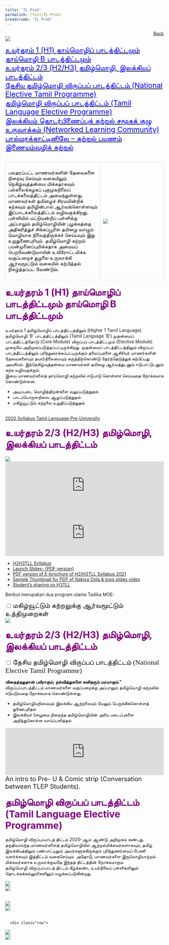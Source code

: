 ```yaml
---
title: 'TL PreU'
permalink: /test/TL-PreU/
breadcrumb: 'TL PreU'
---
```

<html>
<body>
<style>
 table {
  font-family: arial, sans-serif;
  border-collapse: collapse;
  width: 100%;
}
td{
  border: 1px solid #dddddd;
  text-align: left;
  padding: 8px;
  width:60%;
}
iframe{
border : 0;
width:100%;
}
</style>
<a href="/gallery/தமிழ்மொழிக்-காட்சிக்கூடம்-tamil-exhibitions-a/moe-curriculum/" style="float:right;">Back</a><br/>
<img src="/images/TL-PreU-Header.jpg">
<p>
<a href="#C1" style="font-size:23px"><span style="color:blue;">உயர்தரம் 1 (H1) தாய்மொழிப் பாடத்திட்டமும் தாய்மொழி B பாடத்திட்டமும்
</span></a><br/>
 <a href="#C2" style="font-size:23px"><span style="color:blue;">உயர்தரம் 2/3 (H2/H3) தமிழ்மொழி, இலக்கியப் பாடத்திட்டம்
</span></a><br/>
<a href="#C3" style="font-size:23px"><span style="color:blue;">தேசிய தமிழ்மொழி விருப்பப் பாடத்திட்டம் (National Elective Tamil Programme)
</span></a><br/>
<a href="#C4" style="font-size:23px"><span style="color:blue;">தமிழ்மொழி விருப்பப் பாடத்திட்டம் (Tamil Language Elective Programme)
</span></a><br/>
 <a href="#C5" style="font-size:23px"><span style="color:blue;">இலக்கியம்
</span></a>
<a href="#C6" style="font-size:23px"><span style="color:blue;">தொடர்பிணைப்புக் கற்றல் சமூகக் குழு உருவாக்கம் (Networked Learning Community)
</span></a><br/>
<a href="#C7" style="font-size:23px"><span style="color:blue;">பால்மரக்காட்டினிலே – கற்றல் பயணம்
</span></a><br/>
 <a href="#C8" style="font-size:23px"><span style="color:blue;">இணையம்வழிக் கற்றல்
</span></a>
<br/><br/>
<table style="width:100%">
 
  <tr>
    <td><p>பலதரப்பட்ட மாணவர்களின் தேவைகளை நிறைவு செய்யும் வகையிலும் நெகிழ்வுத்தன்மை மிக்கதாகவும் பல்கலைக்கழகப் புகுமுகநிலைப் பாடக்கலைத்திட்டம் அமைந்துள்ளது. மாணவர்கள் தமிழைச்  சிரமமின்றிக் கற்கவும் தமிழின்பால் ஆர்வங்கொள்ளவும் இப்பாடக்கலைத்திட்டம் வழிவகுக்கிறது. பள்ளியில் மட்டுமன்றிப் பள்ளிக்கு அப்பாலும் தமிழ்மொழியின் புழக்கத்தை அதிகரித்துச் சிங்கப்பூரில் தமிழை வாழும் மொழியாக நிலைத்திருக்கச் செய்யவும் இது உறுதுணைபுரியும். தமிழ்மொழி கற்றல் பயன்முனைப்புமிக்கதாக அமையப் பெறவேண்டுமாயின் உயிரோட்டமிக்க வகுப்பறைச் சூழலை உருவாக்கி ஆர்வமூட்டும் வகையில் கற்பித்தல் நிகழ்த்தப்பட வேண்டும்.
</p></td>
    <td><img src="/images/TL-PreU-Guiding.jpg"></td>
    </tr>
</table>
<h4 id="C1"><span style="font-size:30px;color:purple;">உயர்தரம் 1 (H1) தாய்மொழிப் பாடத்திட்டமும் தாய்மொழி B பாடத்திட்டமும்
 </span>
</h4>
<p>உயர்தரம் 1 தமிழ்மொழிப் பாடத்திட்டத்திலும் (Higher 1 Tamil Language) தமிழ்மொழி ‘B’ பாடத்திட்டத்திலும் (Tamil Language ‘B’) முதன்மைப் பாடத்திட்டத்தோடு (Core Module) விருப்பப் பாடத்திட்டமும் (Elective Module) முறையே அறிமுகப்படுத்தப்பட்டிருக்கிறது. முதன்மைப் பாடத்திட்டத்திலும் விருப்பப் பாடத்திட்டத்திலும் பரிந்துரைக்கப்பட்டிருக்கும் தலைப்புகளை ஆசிரியர் மாணர்களின் தேவைகளையும் தயார்நிலையையும் கருத்திற்கொண்டு தேர்ந்தெடுத்துக் கற்பிப்பது அவசியம். இந்நெகிழ்வுத்தன்மை மாணவர்கள் தமிழை ஆர்வத்துடனும் ஈடுபாட்டுடனும் கற்க வழிவகுக்கும்.<br/>
 இவை மாணவர்களைத் தாய்மொழி கற்றலில் ஈடுபாடு கொள்ளச் செய்வதை நோக்கமாக கொண்டுள்ளன.<br/>
 <ul>
  <li>அடிப்படை மொழித்திறன்களை வலுப்படுத்துதல்    </li>
  <li>பாடப்பொருளறிவை ஆழப்படுத்துதல்</li>
  <li> மகிழ்வூட்டும் கற்றலை உறுதிப்படுத்துதல்
</li>
</ul><br/>
<a href="/Gallery/2020-h1-tamil-language-tamil-language-b-syllabus.pdf" target="_blank">2020 Syllabus Tamil Language Pre-University
</a>
 </p>
<h4 id="C2"><span style="font-size:30px;color:purple;">உயர்தரம் 2/3 (H2/H3) தமிழ்மொழி, இலக்கியப் பாடத்திட்டம்
 </span></h4>
<img src="/images/TL-PreU-H2H3TLL.jpg">
<br/>
<div class="row">
 <div class="column">
 <iframe src="https://www.youtube.com/embed/QJk6HzQjyJ8" frameborder="0" allow="accelerometer; autoplay; encrypted-media; gyroscope; picture-in-picture" allowfullscreen></iframe><br/>
</div>
  <div class="column">
  <iframe src="https://www.youtube.com/embed/PhUjznmqSOU" frameborder="0" allow="accelerometer; autoplay; encrypted-media; gyroscope; picture-in-picture" allowfullscreen></iframe><br/>
 </div>
      </div>
      <ul>
  <li><a href="#" target="_blank">H2H3TLL Syllabus
</a></li>
  <li><a href="#" target="_blank">Launch Slides- {PDF version}
</a></li>
  <li><a href="#" target="_blank">PDF version of E-brochure of H2/H3TLL Syllabus 2021
</a></li>
  <li><a href="#" target="_blank">Sample Thumbnail for PDF of Illakiya Oola & loop slides video</a></li>
  <li><a href="#" target="_blank">Student’s sharing on H3TLL
</a></li>
</ul>
 <p>Berikut merupakan dua program utama Tadika MOE:   </p>
 <div class="atab">
      <input id="tab-1" type="checkbox" name="tab">
   <label for="tab-1" style="font-family:KaiTi;font-size:22px" class="lbCh">மகிழ்வூட்டும் கற்றலுக்கு ஆர்வமூட்டும் உத்திமுறைகள் 
</label>
     <div class="tab-content">
<img src="/images/TL-PreU-Strategies.jpg">
       </div>
      </div>
      <h4 id="C3"><span style="font-size:30px;color:purple;">உயர்தரம் 2/3 (H2/H3) தமிழ்மொழி, இலக்கியப் பாடத்திட்டம்
 </span></h4>
<div class="atab">
      <input id="tab-2" type="checkbox" name="tab">
   <label for="tab-2" style="font-family:KaiTi;font-size:22px" class="lbCh">தேசிய தமிழ்மொழி விருப்பப் பாடத்திட்டம் (National Elective Tamil Programme)
</label>
     <div class="tab-content">
<p><strong> விதைத்ததுதான் பயிராகும்; நல்வித்துகளே கனிதரும் மரமாகும்.” </strong><br/>
 விருப்பப்பாடத்திட்டம் மாணவர்களை வகுப்பறைக்கு அப்பாலும் தமிழ்மொழி கற்றலில் ஈடுபடுவதை நோக்கமாக கொண்டுள்ளது.<br/>
 <ul>
  <li>தமிழ்மொழியறிவையும் இலக்கிய ஆற்றலையும் மேலும் பெருக்கிக்கொள்ளத் துணைபுரிதல் 
</li>
  <li>இலக்கியச் செழுமை நிறைந்த  தமிழ்மொழியின் அரிய படைப்புகளை அறிந்துகொள்ள வாய்ப்பளித்தல்
</li>
 </ul>
<iframe src="https://www.youtube.com/embed/PhUjznmqSOU" frameborder="0" allow="accelerometer; autoplay; encrypted-media; gyroscope; picture-in-picture" allowfullscreen></iframe><br/>
      <span style="font-size:20px;">An intro to Pre- U & Comic strip (Conversation between TLEP Students).
 </span> </p>
 <h4 id="C4"><span style="font-size:30px;color:purple;">தமிழ்மொழி விருப்பப் பாடத்திட்டம் (Tamil Language Elective Programme)
 </span></h4>
<p>தமிழ்மொழி விருப்பப்பாடத் திட்டம் 2020-ஆம் ஆண்டு அறிமுகம் கண்டது. தகுதிவாய்ந்த மாணவர்களைத் தமிழ்மொழியில் ஆற்றல்மிக்கவர்களாகவும், தமிழ் இலக்கியத்திலும் பண்பாட்டிலும் அவர்களுக்கிருக்கும் புரிந்துணர்வைப் பேணி வளர்க்கவும் இத்திட்டம் வகைசெய்யும். அதோடு, மாணவர்களை இருமொழியாற்றல் மிக்கவர்களாக உருவாக்குவதே இந்தத் திட்டத்தின் நோக்கமாகும்.<br/>
 தமிழ்மொழி விருப்பப்பாடத் திட்டம் கீழ்க்கண்ட உயர்நிலைப் பள்ளிகளிலும் தொடக்கக்கல்லூரிகளிலும் வழங்கப்படுகின்றது.
<br/>
<div class="row">
 <div class="column">
 <a href="/Gallery/tlep-sec-infosheet-students-2019.pdf" target="_blank"><img src="/images/TL-PreU-Student2019.png"></a>
</div>
  <div class="column">
  <a href="/Gallery/tlep-jc_infosheet_students.pdf" target="_blank"><img src="/images/TL-PreU-InfoSheet_Student.png"></a>
 </div>
      </div>
</p>
<br/>
<div class="row">
 <div class="column">
<img src="/images/TL-PreU-rigth7.png">
</div>
  <div class="column">
  <img src="/images/TL-PreU-right8.png">
 </div>
      </div>
      <br/>
      
      
      
      <div class="row">
 <div class="column">
<img src="/images/TL-PreU-right9.png.png">
</div>
  <div class="column">
  <img src="/images/TL-PreU-right8.png">
 </div>
      </div>









